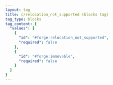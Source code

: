 ```yaml
---
layout: tag
title: c/relocation_not_supported (blocks tag)
tag_type: blocks
tag_content: {
  "values": [
    {
      "id": "#forge:relocation_not_supported",
      "required": false
    },
    {
      "id": "#forge:immovable",
      "required": false
    }
  ]
}
---
```

